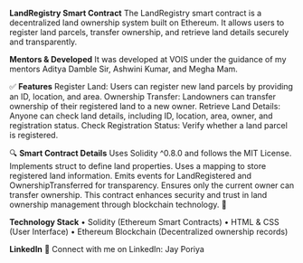 **LandRegistry Smart Contract**
The LandRegistry smart contract is a decentralized land ownership system built on Ethereum. It allows users to register land parcels, transfer ownership, and retrieve land details securely and transparently.

**Mentors & Developed**
It was developed at VOIS under the guidance of my mentors Aditya Damble Sir, Ashwini Kumar, and Megha Mam.

✅ **Features**
Register Land: Users can register new land parcels by providing an ID, location, and area.
Ownership Transfer: Landowners can transfer ownership of their registered land to a new owner.
Retrieve Land Details: Anyone can check land details, including ID, location, area, owner, and registration status.
Check Registration Status: Verify whether a land parcel is registered.

🔍 **Smart Contract Details**
Uses Solidity ^0.8.0 and follows the MIT License.
Implements struct to define land properties.
Uses a mapping to store registered land information.
Emits events for LandRegistered and OwnershipTransferred for transparency.
Ensures only the current owner can transfer ownership.
This contract enhances security and trust in land ownership management through blockchain technology. 🚀

**Technology Stack**
• Solidity (Ethereum Smart Contracts)
• HTML & CSS (User Interface)
• Ethereum Blockchain (Decentralized ownership records)

**LinkedIn**
🔗 Connect with me on LinkedIn: Jay Poriya
